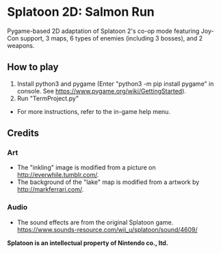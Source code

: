 # Splatoon 2D: Salmon Run
Pygame-based 2D adaptation of Splatoon 2's co-op mode featuring Joy-Con support, 3 maps, 6 types of enemies (including 3 bosses), and 2 weapons.
## How to play
1. Install python3 and pygame (Enter "python3 -m pip install pygame" in console. See https://www.pygame.org/wiki/GettingStarted).
2. Run "TermProject.py"
* For more instructions, refer to the in-game help menu.
## Credits
### Art
* The "inkling" image is modified from a picture on http://everwhile.tumblr.com/.
* The background of the "lake" map is modified from a artwork by http://markferrari.com/.
### Audio
* The sound effects are from the original Splatoon game. https://www.sounds-resource.com/wii_u/splatoon/sound/4609/

**Splatoon is an intellectual property of Nintendo co., ltd.**
